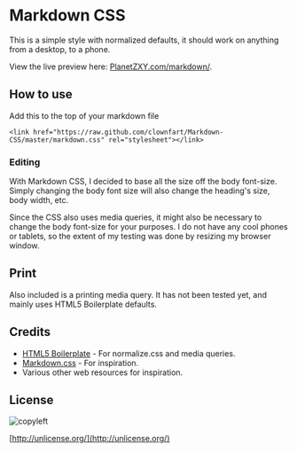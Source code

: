 # Markdown CSS

This is a simple style with normalized defaults, it should work on anything from a desktop, to a phone.

View the live preview here: [PlanetZXY.com/markdown/](http://planetzxy.com/markdown/).

## How to use

Add this to the top of your markdown file
```
<link href="https://raw.github.com/clownfart/Markdown-CSS/master/markdown.css" rel="stylesheet"></link>
```
### Editing
With Markdown CSS, I decided to base all the size off the body font-size. Simply changing the body font size will also change the heading's size, body width, etc.

Since the CSS also uses media queries, it might also be necessary to change the body font-size for your purposes. I do not have any cool phones or tablets, so the extent of my testing was done by resizing my browser window.

## Print
Also included is a printing media query. It has not been tested yet, and mainly uses HTML5 Boilerplate defaults.


## Credits
- [HTML5 Boilerplate](http://h5bp.com) - For normalize.css and media queries.
- [Markdown.css](http://kevinburke.bitbucket.org/markdowncss) - For inspiration.
- Various other web resources for inspiration.

## License

![copyleft](http://unlicense.org/pd-icon.png)

[http://unlicense.org/](http://unlicense.org/)